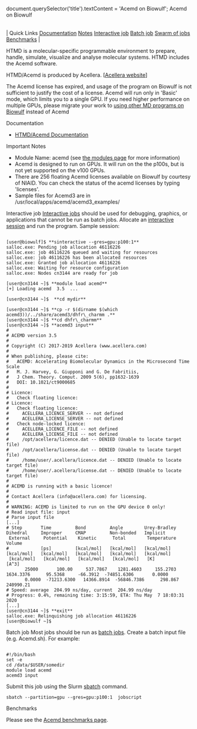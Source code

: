 

document.querySelector('title').textContent = 'Acemd on Biowulf';
Acemd on Biowulf


|  |
| --- |
| 
Quick Links
[Documentation](#doc)
[Notes](#notes)
[Interactive job](#int) 
[Batch job](#sbatch) 
[Swarm of jobs](#swarm) 
[Benchmarks](/apps/acemd/benchmarks.html)
 |



HTMD is a molecular-specific programmable environment to prepare, handle, simulate, visualize and analyse molecular systems. HTMD includes the Acemd software. 



HTMD/Acemd is produced by Acellera. [[Acellera website](https://www.acellera.com)]

The Acemd license has expired, and usage of the program on Biowulf is not sufficient
to justify the cost of a license. Acemd will run only in 'Basic' mode, which limits you to a single GPU. If you need 
higher performance on multiple GPUs, please migrate your work to [using
other MD programs on Biowulf](https://hpc.nih.gov/apps/#compchem) instead of Acemd

Documentation
* [HTMD/Acemd Documentation](https://software.acellera.com/acemd/index.html)


Important Notes
* Module Name: acemd (see [the modules page](/apps/modules.html) for more information)
* Acemd is designed to run on GPUs. It will run on the the p100s, but is not yet supported on the v100 GPUs.
* There are 256 floating Acemd licenses available on Biowulf by courtesy of NIAID. You can check the status of the acemd licenses by typing 'licenses'.
* Sample files for Acemd3 are in /usr/local/apps/acemd/acemd3\_examples/



Interactive job
[Interactive jobs](/docs/userguide.html#int) should be used for debugging, graphics, or applications that cannot be run as batch jobs.
Allocate an [interactive session](/docs/userguide.html#int) and run the program. Sample session:



```

[user@biowulf]$ **sinteractive --gres=gpu:p100:1** 
salloc.exe: Pending job allocation 46116226
salloc.exe: job 46116226 queued and waiting for resources
salloc.exe: job 46116226 has been allocated resources
salloc.exe: Granted job allocation 46116226
salloc.exe: Waiting for resource configuration
salloc.exe: Nodes cn3144 are ready for job

[user@cn3144 ~]$ **module load acemd** 
[+] Loading acemd  3.5  ...

[user@cn3144 ~]$  **cd mydir**

[user@cn3144 ~]$ **cp -r $(dirname $(which acemd3))/../share/acemd3/dhfr\_charmm .**
[user@cn3144 ~]$ **cd dhfr\_charmm** 
[user@cn3144 ~]$ **acemd3 input**
#
# ACEMD version 3.5
#
# Copyright (C) 2017-2019 Acellera (www.acellera.com)
#
# When publishing, please cite:
#   ACEMD: Accelerating Biomolecular Dynamics in the Microsecond Time Scale
#   M. J. Harvey, G. Giupponi and G. De Fabritiis,
#   J Chem. Theory. Comput. 2009 5(6), pp1632-1639
#   DOI: 10.1021/ct9000685
#
# Licence:
#   Check floating licence:
# Licence:
#   Check floating licence:
#     ACELLERA_LICENCE_SERVER -- not defined
#     ACELLERA_LICENSE_SERVER -- not defined
#   Check node-locked licence:
#     ACELLERA_LICENCE_FILE -- not defined
#     ACELLERA_LICENSE_FILE -- not defined
#     /opt/acellera/licence.dat -- DENIED (Unable to locate target file)
#     /opt/acellera/license.dat -- DENIED (Unable to locate target file)
#     /home/user/.acellera/licence.dat -- DENIED (Unable to locate target file)
#     /home/user/.acellera/license.dat -- DENIED (Unable to locate target file)
#
# ACEMD is running with a basic licence!
#
# Contact Acellera (info@acellera.com) for licensing.
#
# WARNING: ACEMD is limited to run on the GPU device 0 only!
# Read input file: input
# Parse input file
[...]
# Step       Time         Bond         Angle        Urey-Bradley Dihedral     Improper     CMAP         Non-bonded   Implicit
 External     Potential    Kinetic      Total        Temperature  Volume
#            [ps]         [kcal/mol]   [kcal/mol]   [kcal/mol]   [kcal/mol]   [kcal/mol]   [kcal/mol]   [kcal/mol]   [kcal/mol]
 [kcal/mol]   [kcal/mol]   [kcal/mol]   [kcal/mol]   [K]          [A^3]
       25000       100.00     537.7867    1281.4603     155.2703    1634.3376      95.5368     -66.3912  -74851.6306       0.0000
       0.0000  -71213.6300   14366.8914  -56846.7386      298.867    240990.21
# Speed: average  204.99 ns/day, current  204.99 ns/day
# Progress: 0.4%, remaining time: 3:15:59, ETA: Thu May  7 18:03:31 2020
[...]
[user@cn3144 ~]$ **exit**
salloc.exe: Relinquishing job allocation 46116226
[user@biowulf ~]$

```


Batch job
Most jobs should be run as [batch jobs](/docs/userguide.html#submit).
Create a batch input file (e.g. Acemd.sh). For example:



```

#!/bin/bash
set -e
cd /data/$USER/somedir
module load acemd
acemd3 input

```

Submit this job using the Slurm [sbatch](/docs/userguide.html) command.



```
sbatch --partition=gpu --gres=gpu:p100:1  jobscript
```


Benchmarks

Please see the [Acemd benchmarks page](/apps/acemd/benchmarks.html).
















